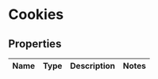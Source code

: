 
# Cookies

## Properties
Name | Type | Description | Notes
------------ | ------------- | ------------- | -------------



